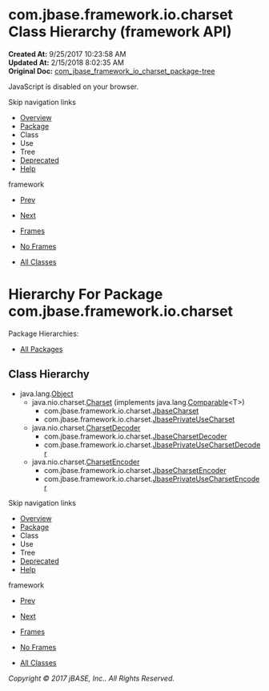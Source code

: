 # com.jbase.framework.io.charset Class Hierarchy (framework   API)

**Created At:** 9/25/2017 10:23:58 AM  
**Updated At:** 2/15/2018 8:02:35 AM  
**Original Doc:** [com_jbase_framework_io_charset_package-tree](https://docs.jbase.com/39221-charset/com_jbase_framework_io_charset_package-tree)  

<!--<br>    try {<br>        if (location.href.indexOf('is-external=true') == -1) {<br>            parent.document.title="com.jbase.framework.io.charset Class Hierarchy (framework   API)";<br>        }<br>    }<br>    catch(err) {<br>    }<br>//-->
JavaScript is disabled on your browser.

Skip navigation links

- [Overview](../../../../../overview-summary.html)
- [Package](./../com.jbase.framework.io.charset-%28framework---api%29)
- Class
- Use
- Tree
- [Deprecated](../../../../../deprecated-list.html)
- [Help](../../../../../help-doc.html)


framework <br>

- [Prev](./../../com.jbase.framework.io-class-hierarchy-%28framework---api%29)
- [Next](./../../exception/com.jbase.framework.io.exception-class-hierarchy-%28framework---api%29)


- [Frames](./.)
- [No Frames](./.)


- [All Classes](../../../../../allclasses-noframe.html)


<!--<br>  allClassesLink = document.getElementById("allclasses\_navbar\_top");<br>  if(window==top) {<br>    allClassesLink.style.display = "block";<br>  }<br>  else {<br>    allClassesLink.style.display = "none";<br>  }<br>  //-->

# Hierarchy For Package com.jbase.framework.io.charset
Package Hierarchies:
- [All Packages](../../../../../overview-tree.html)

## Class Hierarchy

- java.lang.[Object](http://java.sun.com/j2se/1.5.0/docs/api/java/lang/Object.html?is-external=true "class or interface in java.lang")
    - java.nio.charset.[Charset](http://java.sun.com/j2se/1.5.0/docs/api/java/nio/charset/Charset.html?is-external=true "class or interface in java.nio.charset") (implements java.lang.[Comparable](http://java.sun.com/j2se/1.5.0/docs/api/java/lang/Comparable.html?is-external=true "class or interface in java.lang")&lt;T&gt;)
        - com.jbase.framework.io.charset.[JbaseCharset](./../jbasecharset-%28framework---api%29 "class in com.jbase.framework.io.charset")
        - com.jbase.framework.io.charset.[JbasePrivateUseCharset](./../jbaseprivateusecharset-%28framework---api%29 "class in com.jbase.framework.io.charset")
    - java.nio.charset.[CharsetDecoder](http://java.sun.com/j2se/1.5.0/docs/api/java/nio/charset/CharsetDecoder.html?is-external=true "class or interface in java.nio.charset")
        - com.jbase.framework.io.charset.[JbaseCharsetDecoder](./../jbasecharsetdecoder-%28framework---api%29 "class in com.jbase.framework.io.charset")
        - com.jbase.framework.io.charset.[JbasePrivateUseCharsetDecoder](./../jbaseprivateusecharsetdecoder-%28framework---api%29 "class in com.jbase.framework.io.charset")
    - java.nio.charset.[CharsetEncoder](http://java.sun.com/j2se/1.5.0/docs/api/java/nio/charset/CharsetEncoder.html?is-external=true "class or interface in java.nio.charset")
        - com.jbase.framework.io.charset.[JbaseCharsetEncoder](./../jbasecharsetencoder-%28framework---api%29 "class in com.jbase.framework.io.charset")
        - com.jbase.framework.io.charset.[JbasePrivateUseCharsetEncoder](./../jbaseprivateusecharsetencoder-%28framework---api%29 "class in com.jbase.framework.io.charset")

Skip navigation links

- [Overview](../../../../../overview-summary.html)
- [Package](./../com.jbase.framework.io.charset-%28framework---api%29)
- Class
- Use
- Tree
- [Deprecated](../../../../../deprecated-list.html)
- [Help](../../../../../help-doc.html)


framework <br>

- [Prev](./../../com.jbase.framework.io-class-hierarchy-%28framework---api%29)
- [Next](./../../exception/com.jbase.framework.io.exception-class-hierarchy-%28framework---api%29)


- [Frames](./.)
- [No Frames](./.)


- [All Classes](../../../../../allclasses-noframe.html)


<!--<br>  allClassesLink = document.getElementById("allclasses\_navbar\_bottom");<br>  if(window==top) {<br>    allClassesLink.style.display = "block";<br>  }<br>  else {<br>    allClassesLink.style.display = "none";<br>  }<br>  //-->

*Copyright © 2017 jBASE, Inc.. All Rights Reserved.*
